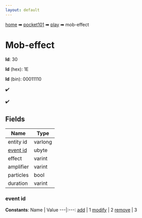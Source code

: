 ```yaml
---
layout: default
---
```


[home](/) ➡ [pocket101](/protocol/pocket101) ➡ [play](/protocol/pocket101/play) ➡ mob-effect

# Mob-effect

**Id**: 30

**Id** (hex): 1E

**Id** (bin): 00011110

✔️

✔️

## Fields

Name | Type
---|---
entity id | varlong
[event id](#event-id) | ubyte
effect | varint
amplifier | varint
particles | bool
duration | varint

### event id

**Constants**:
Name | Value
---|:---:
[add](event-id_add) | 1
[modify](event-id_modify) | 2
[remove](event-id_remove) | 3

